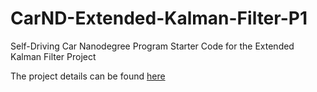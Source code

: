 # CarND-Extended-Kalman-Filter-P1
Self-Driving Car Nanodegree Program Starter Code for the Extended Kalman Filter Project

The project details can be found [here](https://github.com/soumende1/CarND-Extended-Kalman-Filter-P1/blob/master/READ.md)
